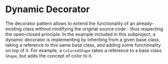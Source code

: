 # Dynamic Decorator
The decorator pattern allows to extend the functionality of an already-existing class without
modifying the original source code - thus respecting the open-closed principle.
In the example included in this subproject, a dynamic decorator is implementing by inheriting
from a given base class, taking a reference to this same base class, and adding some functionality
on top of it. For example, a `ColoredShape` takes a reference to a base class `Shape`, but adds
the concept of color to it.
